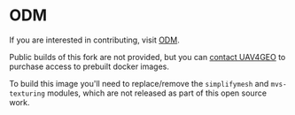 # ODM

If you are interested in contributing, visit [ODM](https://github.com/OpenDroneMap/ODM).

Public builds of this fork are not provided, but you can [contact UAV4GEO](https://uav4geo.com/contact) to purchase access to prebuilt docker images.

To build this image you'll need to replace/remove the `simplifymesh` and `mvs-texturing` modules, which are not released as part of this open source work.